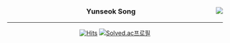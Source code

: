 <div align="center">
 
 <a href="https://github.com/TheYunseokSong"><img align="right" src="https://github-readme-stats.vercel.app/api/top-langs/?username=TheYunseokSong&layout=compact&theme=gradient&hide_title=false&hide_border=ture&title_color=fff&text_color=9f9f9f&bg_color=151515" /></a>
 
 ### Yunseok Song
 ---

[![Hits](https://hits.seeyoufarm.com/api/count/incr/badge.svg?url=https%3A%2F%2Fgithub.com%2FTheYunseokSong&count_bg=%23000000&title_bg=%23000000&icon=github.svg&&icon_color=%23E7E7E7&title=Github&edge_flat=false)](https://hits.seeyoufarm.com)
[![Solved.ac프로필](http://mazassumnida.wtf/api/mini/generate_badge?boj=pocky1017)](https://solved.ac/pocky1017)

</div>
